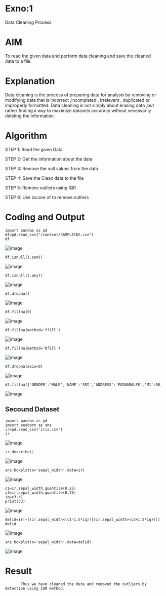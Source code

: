 # Exno:1
Data Cleaning Process

# AIM
To read the given data and perform data cleaning and save the cleaned data to a file.

# Explanation
Data cleaning is the process of preparing data for analysis by removing or modifying data that is incorrect ,incompleted , irrelevant , duplicated or improperly formatted. Data cleaning is not simply about erasing data ,but rather finding a way to maximize datasets accuracy without necessarily deleting the information.

# Algorithm
STEP 1: Read the given Data

STEP 2: Get the information about the data

STEP 3: Remove the null values from the data

STEP 4: Save the Clean data to the file

STEP 5: Remove outliers using IQR

STEP 6: Use zscore of to remove outliers

# Coding and Output
```
import pandas as pd
df=pd.read_csv("/content/SAMPLEIDS.csv")
df
```
![image](https://github.com/user-attachments/assets/b903e531-22de-46ef-9e30-f6da7da86e4c)
```
df.isnull().sum()
```
![image](https://github.com/user-attachments/assets/3c602648-5226-46af-bea5-722ddf2fe806)
```
df.isnull().any()
```
![image](https://github.com/user-attachments/assets/df19bcd6-551a-48f0-b380-00c162aeeb6d)
```
df.dropna()
```
![image](https://github.com/user-attachments/assets/df19bcd6-551a-48f0-b380-00c162aeeb6d)
```
df.fillna(0)
```
![image](https://github.com/user-attachments/assets/add8dc6d-01a8-4dac-b115-4f63d6056074)
```
df.fillna(method='ffill')
```
![image](https://github.com/user-attachments/assets/ded14828-eeb4-4b08-aac4-d1cbf35f3b09)
```
df.fillna(method='bfill')
```
![image](https://github.com/user-attachments/assets/f784c0f4-56ff-4435-8c81-990271a8bb34)
```
df.dropna(axis=0)
```
![image](https://github.com/user-attachments/assets/99546284-f891-44e0-9f78-376aaa3853d8)
```
df.fillna({'GENDER':'MALE','NAME':'SRI','ADDRESS':'POONAMALEE','M1':98,'M2':87,'M3':76,'M4':92,'TOTAL':305,'AVG':89.999999})
```
![image](https://github.com/user-attachments/assets/eec90623-3203-49e8-8420-dadc43b13d5c)
## Secound Dataset
```
import pandas as pd
import seaborn as sns
ir=pd.read_csv('iris.csv')
ir
```
![image](https://github.com/user-attachments/assets/de8a5b58-d1ec-431d-abd5-34d62a6a1d52)
```
ir.describe()
```
![image](https://github.com/user-attachments/assets/8a7f6368-29bc-4590-b3ae-4c47631142aa)
```
sns.boxplot(x='sepal_width',data=ir)
```
![image](https://github.com/user-attachments/assets/df729162-5f75-49e2-ad91-49096a8f314c)
```
c1=ir.sepal_width.quantile(0.25)
c3=ir.sepal_width.quantile(0.75)
iq=c3-c1
print(c3)
```
![image](https://github.com/user-attachments/assets/62fa4e5f-59b3-46eb-89ff-1a88db26c953)
```
delid=ir[~((ir.sepal_width<(c1-1.5*iq))|(ir.sepal_width>(c3+1.5*iq)))]
delid
```
![image](https://github.com/user-attachments/assets/4a634db2-b25b-4df7-9796-d9fd53565804)
```
sns.boxplot(x='sepal_width',data=delid)
```
![image](https://github.com/user-attachments/assets/7e417ff3-1078-47c0-99f7-042444c1aa44)


# Result
           Thus we have cleaned the data and removed the outliers by detection using IQR method.
